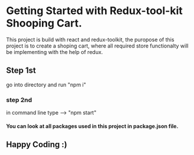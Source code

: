 # Getting Started with Redux-tool-kit Shooping Cart.

This project is build with react and redux-toolkit, the puropose of this project is to create a shoping cart, where all required store functionalty will be implementing with the help of redux.

## Step 1st

go into directory and run "npm i"

### step 2nd 

in command line type --> "npm start"

#### You can look at all packages used in this project in package.json file.

## Happy Coding :)
